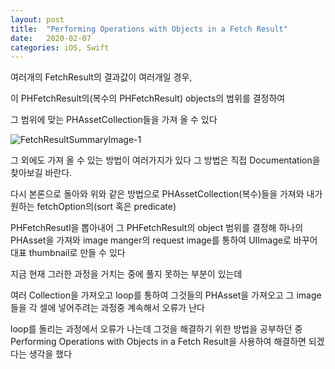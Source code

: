 ```yaml
---
layout: post
title:  "Performing Operations with Objects in a Fetch Result"
date:   2020-02-07
categories: iOS, Swift
---
```


여러개의 FetchResult<PHAssetCollection>의 결과값이 여러개일 경우, 
    
이 PHFetchResult<PHAssetCollection>의(복수의 PHFetchResult<PHAssetCollection>) objects의 범위를 결정하여
    
그 범위에 맞는 PHAssetCollection들을 가져 올 수 있다

![FetchResultSummaryImage-1]()

그 외에도 가져 올 수 있는 방법이 여러가지가 있다 그 방법은 직접 Documentation을 찾아보길 바란다.

다시 본론으로 돌아와 위와 같은 방법으로 PHAssetCollection(복수)들을 가져와 내가 원하는 fetchOption의(sort 혹은 predicate) 

PHFetchResutl<PHAsset>을 뽑아내어 그 PHFetchResult<PHAsset>의 object 범위를 결정해 하나의 PHAsset을 가져와 image manger의 request image를 통하여 UIImage로 바꾸어 대표 thumbnail로 만들 수 있다
    
지금 현재 그러한 과정을 거치는 중에 풀지 못하는 부분이 있는데

여러 Collection을 가져오고 loop를 통하여 그것들의 PHAsset을 가져오고 그 image들을 각 셀에 넣어주려는 과정중 계속해서 오류가 난다

loop를 돌리는 과정에서 오류가 나는데 그것을 해결하기 위한 방법을 공부하던 중 Performing Operations with Objects in a Fetch Result을 사용하여 해결하면 되겠다는 생각을 했다





